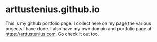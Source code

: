 # arttustenius.github.io
This is my github portfolio page. I collect here on my page the various projects I have done. I also have my own domain and portfolio page at https://arttustenius.com. Go check it out too.
